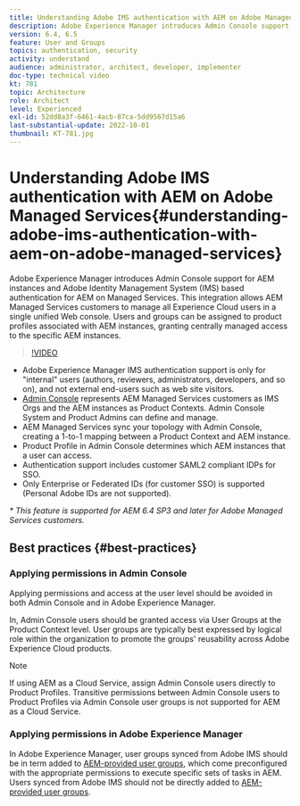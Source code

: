 ```yaml
---
title: Understanding Adobe IMS authentication with AEM on Adobe Managed Services
description: Adobe Experience Manager introduces Admin Console support for AEM instances and Adobe IMS (Identity Management System) based authentication for AEM on Managed Services.   This integration allows AEM Managed Services customers to manage all Experience Cloud users in a single unified Web console. Users and Groups can be assigned to product profiles associated with AEM instances, granting centrally managed access to the specific AEM instances.
version: 6.4, 6.5
feature: User and Groups
topics: authentication, security
activity: understand
audience: administrator, architect, developer, implementer
doc-type: technical video
kt: 781
topic: Architecture
role: Architect
level: Experienced
exl-id: 52dd8a3f-6461-4acb-87ca-5dd9567d15a6
last-substantial-update: 2022-10-01
thumbnail: KT-781.jpg
---
```

# Understanding Adobe IMS authentication with AEM on Adobe Managed Services{#understanding-adobe-ims-authentication-with-aem-on-adobe-managed-services}

Adobe Experience Manager introduces Admin Console support for AEM instances and Adobe Identity Management System (IMS) based authentication for AEM on Managed Services.   This integration allows AEM Managed Services customers to manage all Experience Cloud users in a single unified Web console. Users and groups can be assigned to product profiles associated with AEM instances, granting centrally managed access to the specific AEM instances.

>[!VIDEO](https://video.tv.adobe.com/v/26170?quality=12&learn=on)

* Adobe Experience Manager IMS authentication support is only for "internal" users (authors, reviewers, administrators, developers, and so on), and not external end-users such as web site visitors.
* [Admin Console](https://adminconsole.adobe.com/) represents AEM Managed Services customers as IMS Orgs and the AEM instances as Product Contexts. Admin Console System and Product Admins can define and manage.
* AEM Managed Services sync your topology with Admin Console, creating a 1-to-1 mapping between a Product Context and AEM instance.
* Product Profile in Admin Console determines which AEM instances that a user can access.
* Authentication support includes customer SAML2 compliant IDPs for SSO.
* Only Enterprise or Federated IDs (for customer SSO) is supported (Personal Adobe IDs are not supported).

*&#42; This feature is supported for AEM 6.4 SP3 and later for Adobe Managed Services customers.*

## Best practices {#best-practices}

### Applying permissions in Admin Console

Applying permissions and access at the user level should be avoided in both Admin Console and in Adobe Experience Manager.

In, Admin Console users should be granted access via User Groups at the Product Context level. User groups are typically best expressed by logical role within the organization to promote the groups' reusability across Adobe Experience Cloud products.

>[!NOTE]
>
> If using AEM as a Cloud Service, assign Admin Console users directly to Product Profiles. Transitive permissions between Admin Console users to Product Profiles via Admin Console user groups is not supported for AEM as a Cloud Service.

### Applying permissions in Adobe Experience Manager

In Adobe Experience Manager, user groups synced from Adobe IMS should be in term added to [AEM-provided user groups](https://experienceleague.adobe.com/docs/experience-manager-65/administering/security/security.html), which come preconfigured with the appropriate permissions to execute specific sets of tasks in AEM. Users synced from Adobe IMS should not be directly added to [AEM-provided user groups](https://experienceleague.adobe.com/docs/experience-manager-65/administering/security/security.html).

